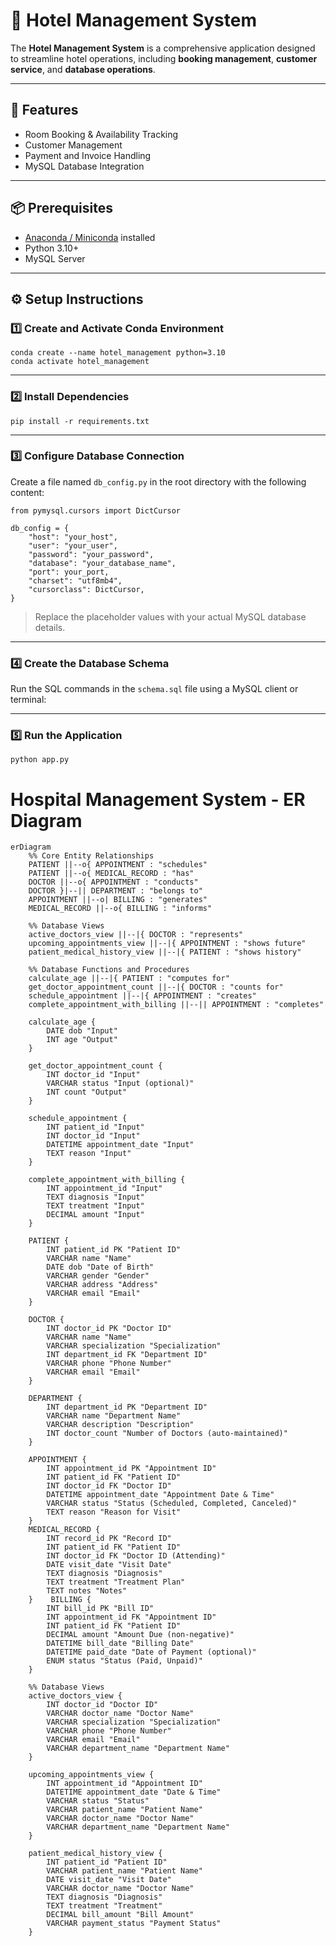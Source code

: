 # 🏨 Hotel Management System

The **Hotel Management System** is a comprehensive application designed to streamline hotel operations, including **booking management**, **customer service**, and **database operations**.

---

## 🚀 Features

- Room Booking & Availability Tracking
- Customer Management
- Payment and Invoice Handling
- MySQL Database Integration

---

## 📦 Prerequisites

- [Anaconda / Miniconda](https://www.anaconda.com/docs/getting-started/anaconda/install) installed
- Python 3.10+
- MySQL Server

---

## ⚙️ Setup Instructions

### 1️⃣ Create and Activate Conda Environment

```
conda create --name hotel_management python=3.10
conda activate hotel_management
```

---

### 2️⃣ Install Dependencies

```
pip install -r requirements.txt
```

---

### 3️⃣ Configure Database Connection

Create a file named `db_config.py` in the root directory with the following content:

```
from pymysql.cursors import DictCursor

db_config = {
    "host": "your_host",
    "user": "your_user",
    "password": "your_password",
    "database": "your_database_name",
    "port": your_port,
    "charset": "utf8mb4",
    "cursorclass": DictCursor,
}
```

> Replace the placeholder values with your actual MySQL database details.

---

### 4️⃣ Create the Database Schema

Run the SQL commands in the `schema.sql` file using a MySQL client or terminal:

---

### 5️⃣ Run the Application

```
python app.py
```


# Hospital Management System - ER Diagram

```mermaid
erDiagram
    %% Core Entity Relationships
    PATIENT ||--o{ APPOINTMENT : "schedules"
    PATIENT ||--o{ MEDICAL_RECORD : "has"
    DOCTOR ||--o{ APPOINTMENT : "conducts"
    DOCTOR }|--|| DEPARTMENT : "belongs to"
    APPOINTMENT ||--o| BILLING : "generates"
    MEDICAL_RECORD ||--o{ BILLING : "informs"

    %% Database Views
    active_doctors_view ||--|{ DOCTOR : "represents"
    upcoming_appointments_view ||--|{ APPOINTMENT : "shows future"
    patient_medical_history_view ||--|{ PATIENT : "shows history"

    %% Database Functions and Procedures
    calculate_age ||--|{ PATIENT : "computes for"
    get_doctor_appointment_count ||--|{ DOCTOR : "counts for"
    schedule_appointment ||--|{ APPOINTMENT : "creates"
    complete_appointment_with_billing ||--|| APPOINTMENT : "completes"

    calculate_age {
        DATE dob "Input"
        INT age "Output"
    }

    get_doctor_appointment_count {
        INT doctor_id "Input"
        VARCHAR status "Input (optional)"
        INT count "Output"
    }

    schedule_appointment {
        INT patient_id "Input"
        INT doctor_id "Input"
        DATETIME appointment_date "Input"
        TEXT reason "Input"
    }

    complete_appointment_with_billing {
        INT appointment_id "Input"
        TEXT diagnosis "Input"
        TEXT treatment "Input"
        DECIMAL amount "Input"
    }

    PATIENT {
        INT patient_id PK "Patient ID"
        VARCHAR name "Name"
        DATE dob "Date of Birth"
        VARCHAR gender "Gender"
        VARCHAR address "Address"
        VARCHAR email "Email"
    }

    DOCTOR {
        INT doctor_id PK "Doctor ID"
        VARCHAR name "Name"
        VARCHAR specialization "Specialization"
        INT department_id FK "Department ID"
        VARCHAR phone "Phone Number"
        VARCHAR email "Email"
    }

    DEPARTMENT {
        INT department_id PK "Department ID"
        VARCHAR name "Department Name"
        VARCHAR description "Description"
        INT doctor_count "Number of Doctors (auto-maintained)"
    }

    APPOINTMENT {
        INT appointment_id PK "Appointment ID"
        INT patient_id FK "Patient ID"
        INT doctor_id FK "Doctor ID"
        DATETIME appointment_date "Appointment Date & Time"
        VARCHAR status "Status (Scheduled, Completed, Canceled)"
        TEXT reason "Reason for Visit"
    }
    MEDICAL_RECORD {
        INT record_id PK "Record ID"
        INT patient_id FK "Patient ID"
        INT doctor_id FK "Doctor ID (Attending)"
        DATE visit_date "Visit Date"
        TEXT diagnosis "Diagnosis"
        TEXT treatment "Treatment Plan"
        TEXT notes "Notes"
    }    BILLING {
        INT bill_id PK "Bill ID"
        INT appointment_id FK "Appointment ID"
        INT patient_id FK "Patient ID"
        DECIMAL amount "Amount Due (non-negative)"
        DATETIME bill_date "Billing Date"
        DATETIME paid_date "Date of Payment (optional)"
        ENUM status "Status (Paid, Unpaid)"
    }

    %% Database Views
    active_doctors_view {
        INT doctor_id "Doctor ID"
        VARCHAR doctor_name "Doctor Name"
        VARCHAR specialization "Specialization"
        VARCHAR phone "Phone Number"
        VARCHAR email "Email"
        VARCHAR department_name "Department Name"
    }

    upcoming_appointments_view {
        INT appointment_id "Appointment ID"
        DATETIME appointment_date "Date & Time"
        VARCHAR status "Status"
        VARCHAR patient_name "Patient Name"
        VARCHAR doctor_name "Doctor Name"
        VARCHAR department_name "Department Name"
    }

    patient_medical_history_view {
        INT patient_id "Patient ID"
        VARCHAR patient_name "Patient Name"
        DATE visit_date "Visit Date"
        VARCHAR doctor_name "Doctor Name"
        TEXT diagnosis "Diagnosis"
        TEXT treatment "Treatment"
        DECIMAL bill_amount "Bill Amount"
        VARCHAR payment_status "Payment Status"
    }

```